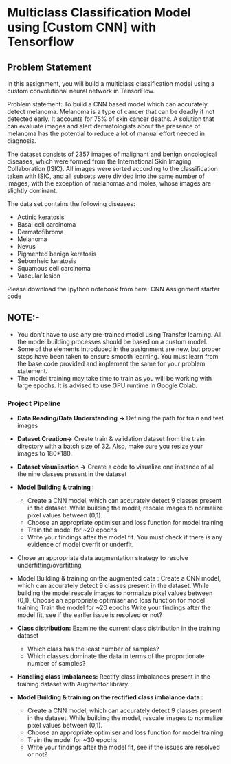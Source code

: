 # Multiclass Classification Model using [Custom CNN] with Tensorflow

## Problem Statement
In this assignment, you will build a multiclass classification model using a custom convolutional neural network in TensorFlow. 

 
 
Problem statement: To build a CNN based model which can accurately detect melanoma. Melanoma is a type of cancer that can be deadly if not detected early. It accounts for 75% of skin cancer deaths. A solution that can evaluate images and alert dermatologists about the presence of melanoma has the potential to reduce a lot of manual effort needed in diagnosis.



The dataset consists of 2357 images of malignant and benign oncological diseases, which were formed from the International Skin Imaging Collaboration (ISIC). All images were sorted according to the classification taken with ISIC, and all subsets were divided into the same number of images, with the exception of melanomas and moles, whose images are slightly dominant.


The data set contains the following diseases:

  - Actinic keratosis
  - Basal cell carcinoma
  - Dermatofibroma
  - Melanoma
  - Nevus
  - Pigmented benign keratosis
  - Seborrheic keratosis
  - Squamous cell carcinoma
  - Vascular lesion
 
Please download the Ipython notebook from here:
CNN Assignment starter code

## NOTE:-
  - You don't have to use any pre-trained model using Transfer learning. All the model building processes should be based on a custom model.
  - Some of the elements introduced in the assignment are new, but proper steps have been taken to ensure smooth learning. You must learn from the base code provided and implement the same for your problem statement.
  - The model training may take time to train as you will be working with large epochs. It is advised to use GPU runtime in Google Colab.
 

### Project Pipeline
  - **Data Reading/Data Understanding →** Defining the path for train and test images 
  - **Dataset Creation→** Create train & validation dataset from the train directory with a batch size of 32. Also, make sure you resize your images to 180*180.
  - **Dataset visualisation →** Create a code to visualize one instance of all the nine classes present in the dataset 

  - **Model Building & training :** 
    - Create a CNN model, which can accurately detect 9 classes present in the           dataset. While building the model, rescale images to normalize pixel values         between (0,1).
    - Choose an appropriate optimiser and loss function for model training
    - Train the model for ~20 epochs
    - Write your findings after the model fit. You must check if there is any             evidence of model overfit or underfit.
  - Chose an appropriate data augmentation strategy to resolve underfitting/overfitting 
  - Model Building & training on the augmented data :
  Create a CNN model, which can accurately detect 9 classes present in the dataset. While building the model rescale images to normalize pixel values between (0,1).
Choose an appropriate optimiser and loss function for model training
Train the model for ~20 epochs
Write your findings after the model fit, see if the earlier issue is resolved or not?
  - **Class distribution:** Examine the current class distribution in the training dataset 
    - Which class has the least number of samples?
    - Which classes dominate the data in terms of the proportionate number of samples?
  - **Handling class imbalances:** Rectify class imbalances present in the training dataset with Augmentor library.
  - **Model Building & training on the rectified class imbalance data :**
    - Create a CNN model, which can accurately detect 9 classes present in the            dataset. While building the model, rescale images to normalize pixel values        between (0,1).
    - Choose an appropriate optimiser and loss function for model training
    - Train the model for ~30 epochs
    - Write your findings after the model fit, see if the issues are resolved or not?
